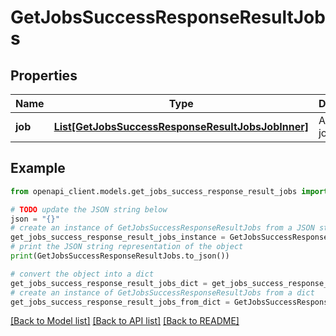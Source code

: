 # GetJobsSuccessResponseResultJobs


## Properties

Name | Type | Description | Notes
------------ | ------------- | ------------- | -------------
**job** | [**List[GetJobsSuccessResponseResultJobsJobInner]**](GetJobsSuccessResponseResultJobsJobInner.md) | A list of jobs. | 

## Example

```python
from openapi_client.models.get_jobs_success_response_result_jobs import GetJobsSuccessResponseResultJobs

# TODO update the JSON string below
json = "{}"
# create an instance of GetJobsSuccessResponseResultJobs from a JSON string
get_jobs_success_response_result_jobs_instance = GetJobsSuccessResponseResultJobs.from_json(json)
# print the JSON string representation of the object
print(GetJobsSuccessResponseResultJobs.to_json())

# convert the object into a dict
get_jobs_success_response_result_jobs_dict = get_jobs_success_response_result_jobs_instance.to_dict()
# create an instance of GetJobsSuccessResponseResultJobs from a dict
get_jobs_success_response_result_jobs_from_dict = GetJobsSuccessResponseResultJobs.from_dict(get_jobs_success_response_result_jobs_dict)
```
[[Back to Model list]](../README.md#documentation-for-models) [[Back to API list]](../README.md#documentation-for-api-endpoints) [[Back to README]](../README.md)


